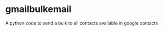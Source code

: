 gmailbulkemail
==============

A python code to send a bulk to all contacts available in google contacts
